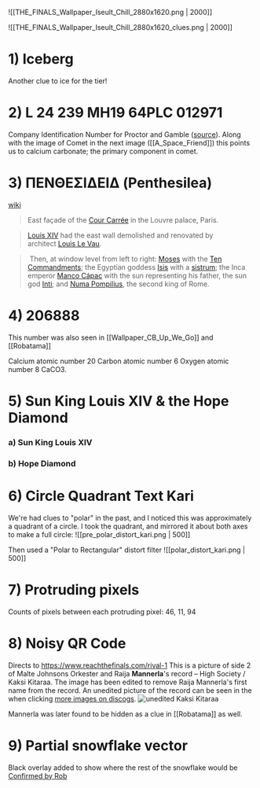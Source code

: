 ![[THE_FINALS_Wallpaper_Iseult_Chill_2880x1620.png | 2000]]

![[THE_FINALS_Wallpaper_Iseult_Chill_2880x1620_clues.png | 2000]]

# 1) Iceberg
Another clue to ice for the tier!

# 2) L 24 239 MH19 64PLC 012971
Company Identification Number for Proctor and Gamble ([source](https://www.tofler.in/procter-and-gamble-hygiene-and-health-care-limited/company/L24239MH1964PLC012971)).
Along with the image of Comet in the next image ([[A_Space_Friend]]) this points us to calcium carbonate; the primary component in comet. 

# 3) ΠΕΝΘΕΣΙΔΕΙΔ (Penthesilea)
[wiki](https://en.wikipedia.org/wiki/Penthesilea)
> East façade of the [Cour Carrée](https://en.wikipedia.org/wiki/Cour_Carr%C3%A9e "Cour Carrée") in the Louvre palace, Paris.

> [Louis XIV](https://en.wikipedia.org/wiki/Louis_XIV "Louis XIV") had the east wall demolished and renovated by architect [Louis Le Vau](https://en.wikipedia.org/wiki/Louis_Le_Vau "Louis Le Vau").

>  Then, at window level from left to right: [Moses](https://en.wikipedia.org/wiki/Moses "Moses") with the [Ten Commandments](https://en.wikipedia.org/wiki/Ten_Commandments "Ten Commandments"); the Egyptian goddess [Isis](https://en.wikipedia.org/wiki/Isis "Isis") with a [sistrum](https://en.wikipedia.org/wiki/Sistrum "Sistrum"); the Inca emperor [Manco Cápac](https://en.wikipedia.org/wiki/Manco_C%C3%A1pac) with the sun representing his father, the sun god [Inti](https://en.wikipedia.org/wiki/Inti "Inti"); and [Numa Pompilius](https://en.wikipedia.org/wiki/Numa_Pompilius "Numa Pompilius"), the second king of Rome.

# 4) 206888
This number was also seen in [[Wallpaper_CB_Up_We_Go]] and [[Robatama]]

Calcium atomic number 20
Carbon atomic number 6
Oxygen atomic number 8
CaCO3.

# 5) Sun King Louis XIV & the Hope Diamond
### a) Sun King Louis XIV

### b) Hope Diamond


# 6) Circle Quadrant Text Kari
We're had clues to "polar" in the past, and I noticed this was approximately a quadrant of a circle.
I took the quadrant, and mirrored it about both axes to make a full circle:
![[pre_polar_distort_kari.png | 500]]

Then used a "Polar to Rectangular" distort filter
![[polar_distort_kari.png | 500]]

# 7) Protruding pixels
Counts of pixels between each protruding pixel: 46, 11, 94

# 8) Noisy QR Code
Directs to https://www.reachthefinals.com/rival-1
This is a picture of side 2 of Malte Johnsons Orkester  and Raija **Mannerla**'s record – High Society / Kaksi Kitaraa. The image has been edited to remove Raija Mannerla's first name from the record. 
An unedited picture of the record can be seen in the when clicking [more images on discogs](https://www.discogs.com/release/21706327-Malte-Johnsons-Orkester-Raija-Mannerla-High-Society-Kaksi-Kitaraa-/image/SW1hZ2U6NzE3MzM5Njc=).
![unedited Kaksi Kitaraa](https://i.discogs.com/-Kf7CX_AUbO0E6oL8Kur_V6tfXBbWHkwmF1ewWVdtyQ/rs:fit/g:sm/q:90/h:600/w:600/czM6Ly9kaXNjb2dz/LWRhdGFiYXNlLWlt/YWdlcy9SLTIxNzA2/MzI3LTE2NDE5OTI1/NjktMzI3MC5qcGVn.jpeg)

Mannerla was later found to be hidden as a clue in [[Robatama]] as well.
# 9) Partial snowflake vector
Black overlay added to show where the rest of the snowflake would be
[Confirmed by Rob](https://discord.com/channels/1008696016318513243/1011929497139953744/1097114006491250708)